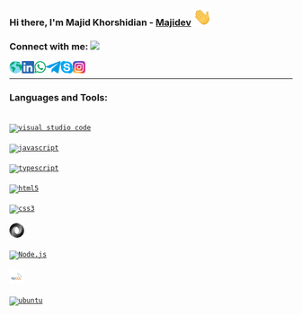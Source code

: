 ### Hi there, I'm Majid Khorshidian - [Majidev][website] <img src="./Icons/Hi.gif" height="32" />

### Connect with me: <img src="https://media.giphy.com/media/LnQjpWaON8nhr21vNW/giphy.gif" height="32">

[<img align="left" alt="Majidev" height="22px" src="./SocialLogo/Web.png" />][website]
[<img align="left" alt="Majidev | LinkedIn" height="22px" src="./SocialLogo/LinkedIn.png" />][linkedin]
[<img align="left" alt="Majidev | Whatsapp" height="22px" src="./SocialLogo/WhatsApp.png" />][whatsapp]
[<img align="left" alt="Majidev | Telegram" height="22px" src="./SocialLogo/Telegram.png" />][telegram]
[<img align="left" alt="Majidev | Skype" height="22px" src="./SocialLogo/Skype.png" />][skype]
[<img align="left" alt="Majidev | Instagram" height="22px" src="./SocialLogo/Instagram.png" />][instagram]

<br />

---

### Languages and Tools:

[<code>
<img alt="visual studio code" width="26px" src="https://img.icons8.com/fluent/240/000000/visual-studio-code-2019.png" />
</code>](https://code.visualstudio.com/)
[<code>
<img alt="javascript" width="26px" src="https://img.icons8.com/color/240/000000/javascript.png" />
</code>](https://developer.mozilla.org/en-US/docs/Web/JavaScript)
[<code>
<img alt="typescript" width="26px" src="https://img.icons8.com/color/240/000000/typescript.png">
</code>](https://www.typescriptlang.org/)
[<code>
<img alt="html5" width="26px" src="https://img.icons8.com/color/240/000000/html-5.png">
</code>](https://developer.mozilla.org/en-US/docs/Web/HTML)
[<code>
<img alt="css3" width="26px" src="https://img.icons8.com/color/240/000000/css3.png">
</code>](https://developer.mozilla.org/en-US/docs/Web/CSS)
[<code>
<img alt="json" width="26px" src="https://raw.githubusercontent.com/github/explore/80688e429a7d4ef2fca1e82350fe8e3517d3494d/topics/json/json.png">
</code>](https://www.json.org/json-en.html)
[<code>
<img alt="Node.js" width="26px" src="https://img.icons8.com/color/240/000000/nodejs.png">
</code>](https://nodejs.org/en/)
[<code>
<img alt="MySQL" width="26px" src="https://raw.githubusercontent.com/github/explore/80688e429a7d4ef2fca1e82350fe8e3517d3494d/topics/mysql/mysql.png">
</code>](https://dev.mysql.com/)
[<code>
<img alt="ubuntu" width="26px" src="https://img.icons8.com/color/96/000000/ubuntu--v1.png">
</code>](https://ubuntu.com/)


[website]: http://majidev.ir
[linkedin]: https://www.linkedin.com/in/thismajid/
[gmail]: mailto:mkhorshidian72@gmail.com
[whatsapp]: https://wa.me/989375066139
[telegram]: https://telegram.me/thismajid
[skype]: https://join.skype.com/invite/zPS86gQcCkVb
[instagram]: https://www.instagram.com/this.majid
